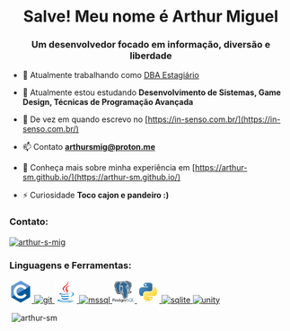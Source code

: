 <h1 align="center">Salve! Meu nome é Arthur Miguel</h1>
<h3 align="center">Um desenvolvedor focado em informação, diversão e liberdade</h3>

- 🔭 Atualmente trabalhando como [DBA Estagiário](https://databasers.com.br/)

- 🌱 Atualmente estou estudando **Desenvolvimento de Sistemas, Game Design, Técnicas de Programação Avançada**

- 📝 De vez em quando escrevo no [https://in-senso.com.br/](https://in-senso.com.br/)

- 📫 Contato **arthursmig@proton.me**

- 📄 Conheça mais sobre minha experiência em [https://arthur-sm.github.io/](https://arthur-sm.github.io/)

- ⚡ Curiosidade **Toco cajon e pandeiro :)**

<h3 align="left">Contato:</h3>
<p align="left">
<a href="https://linkedin.com/in/arthur-s-mig" target="blank"><img align="center" src="https://raw.githubusercontent.com/rahuldkjain/github-profile-readme-generator/master/src/images/icons/Social/linked-in-alt.svg" alt="arthur-s-mig" height="30" width="40" /></a>
</p>

<h3 align="left">Linguagens e Ferramentas:</h3>
<p align="left"> <a href="https://www.cprogramming.com/" target="_blank" rel="noreferrer"> <img src="https://raw.githubusercontent.com/devicons/devicon/master/icons/c/c-original.svg" alt="c" width="40" height="40"/> </a> <a href="https://git-scm.com/" target="_blank" rel="noreferrer"> <img src="https://www.vectorlogo.zone/logos/git-scm/git-scm-icon.svg" alt="git" width="40" height="40"/> </a> <a href="https://www.java.com" target="_blank" rel="noreferrer"> <img src="https://raw.githubusercontent.com/devicons/devicon/master/icons/java/java-original.svg" alt="java" width="40" height="40"/> </a> <a href="https://www.microsoft.com/en-us/sql-server" target="_blank" rel="noreferrer"> <img src="https://www.svgrepo.com/show/303229/microsoft-sql-server-logo.svg" alt="mssql" width="40" height="40"/> </a> <a href="https://www.postgresql.org" target="_blank" rel="noreferrer"> <img src="https://raw.githubusercontent.com/devicons/devicon/master/icons/postgresql/postgresql-original-wordmark.svg" alt="postgresql" width="40" height="40"/> </a> <a href="https://www.python.org" target="_blank" rel="noreferrer"> <img src="https://raw.githubusercontent.com/devicons/devicon/master/icons/python/python-original.svg" alt="python" width="40" height="40"/> </a> <a href="https://www.sqlite.org/" target="_blank" rel="noreferrer"> <img src="https://www.vectorlogo.zone/logos/sqlite/sqlite-icon.svg" alt="sqlite" width="40" height="40"/> </a> <a href="https://unity.com/" target="_blank" rel="noreferrer"> <img src="https://www.vectorlogo.zone/logos/unity3d/unity3d-icon.svg" alt="unity" width="40" height="40"/> </a> </p>

<p>&nbsp;<img align="center" src="https://github-readme-stats.vercel.app/api?username=arthur-sm&show_icons=true&locale=en" alt="arthur-sm" /></p>

